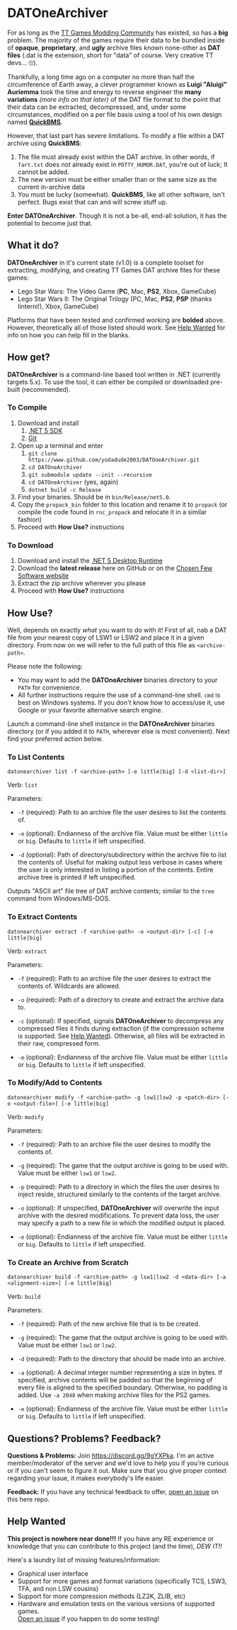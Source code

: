 # DATOneArchiver

For as long as the [TT Games Modding Community](https://discord.gg/9gYXPka) has existed, so has a **big** problem.  The majority of the games require their data to be bundled inside of **opaque**, **proprietary**, and **ugly** archive files known none-other as **DAT files** (.dat is the extension, short for "data" of course.  Very creative TT devs... 🙄).  

Thankfully, a long time ago on a computer no more than half the circumference of Earth away, a clever programmer known as **Luigi "Aluigi" Auriemma** took the time and energy to reverse engineer the **many variations** *(more info on that later)* of the DAT file format to the point that their data can be extracted, decompressed, and, under some circumstances, modified on a per file basis using a tool of his own design named **[QuickBMS](http://aluigi.altervista.org/quickbms.htm)**.  

However, that last part has severe limitations.  To modify a file within a DAT archive using **QuickBMS**:

1. The file must already exist within the DAT archive.  In other words, if `fart.txt` does not already exist in `POTTY_HUMOR.DAT`, you're out of luck; It cannot be added.  
2. The new version must be either smaller than or the same size as the current in-archive data
3. You must be lucky (somewhat). **QuickBMS**, like all other software, isn't perfect.  Bugs exist that can and will screw stuff up.  

**Enter DATOneArchiver**. Though it is not a be-all, end-all solution, it has the potential to become just that.  

## What it do?

**DATOneArchiver** in it's current state (v1.0) is a complete toolset for extracting, modifying, and creating TT Games DAT archive files for these games:

* Lego Star Wars: The Video Game (**PC**, Mac, **PS2**, Xbox, GameCube)
* Lego Star Wars II: The Original Trilogy (PC, Mac, **PS2**, **PSP** (thanks linterni!), Xbox, GameCube)

Platforms that have been tested and confirmed working are **bolded** above.  However, theoretically all of those listed should work.  See [Help Wanted](#help-wanted) for info on how you can help fill in the blanks.  

## How get?

**DATOneArchiver** is a command-line based tool written in .NET (currently targets 5.x).  To use the tool, it can either be compiled or downloaded pre-built (recommended).

### To Compile

1. Download and install
   1. [.NET 5 SDK](https://dotnet.microsoft.com/download/dotnet/5.0)
   2. [Git](https://git-scm.com/)
2. Open up a terminal and enter
   1. `git clone https://www.github.com/yodadude2003/DATOneArchiver.git`
   2. `cd DATOneArchiver`
   3. `git submodule update --init --recursive`
   4. `cd DATOneArchiver` (yes, again)
   5. `dotnet build -c Release`
3. Find your binaries. Should be in `bin/Release/net5.0`. 
4. Copy the `propack_bin` folder to this location and rename it to `propack` (or compile the code found in `rnc_propack` and relocate it in a similar fashion)
5. Proceed with **How Use?** instructions

### To Download

1. Download and install the [.NET 5 Desktop Runtime](https://dotnet.microsoft.com/download/dotnet/5.0)
2. Download the **latest release** here on GitHub or on the [Chosen Few Software website](https://www.chosenfewsoftware.com/)
3. Extract the zip archive wherever you please
4. Proceed with **How Use?** instructions

## How Use?

Well, depends on exactly *what* you want to do with it!  First of all, nab a DAT file from your nearest copy of LSW1 or LSW2 and place it in a given directory.  From now on we will refer to the full path of this file as `<archive-path>`.  

Please note the following: 

* You may want to add the **DATOneArchiver** binaries directory to your `PATH` for convenience.  
* All further instructions require the use of a command-line shell.  `cmd` is best on Windows systems.  If you don't know how to access/use it, use Google or your favorite alternative search engine.

Launch a command-line shell instance in the **DATOneArchiver** binaries directory (or if you added it to `PATH`, wherever else is most convenient).  Next find your preferred action below.

### To List Contents

`datonearchiver list -f <archive-path> [-e little|big] [-d <list-dir>]`

Verb: `list`

Parameters:

* `-f` (required): Path to an archive file the user desires to list the contents of.

* `-e` (optional): Endianness of the archive file.  Value must be either `little` or `big`.  Defaults to `little` if left unspecified.

* `-d` (optional): Path of directory/subdirectory within the archive file to list the contents of.  Useful for making output less verbose in cases where the user is only interested in listing a portion of the contents.  Entire archive tree is printed if left unspecified.  

Outputs "ASCII art" file tree of DAT archive contents; similar to the `tree` command from Windows/MS-DOS.  

### To Extract Contents

`datonearchiver extract -f <archive-path> -o <output-dir> [-c] [-e little|big]`

Verb: `extract`

Parameters:

* `-f` (required): Path to an archive file the user desires to extract the contents of.  Wildcards are allowed.

* `-o` (required): Path of a directory to create and extract the archive data to.  
* `-c` (optional): If specified, signals **DATOneArchiver** to decompress any compressed files it finds during extraction (if the compression scheme is supported.  See [Help Wanted](#help-wanted)).  Otherwise, all files will be extracted in their raw, compressed form.  
* `-e` (optional): Endianness of the archive file.  Value must be either `little` or `big`.  Defaults to `little` if left unspecified.

### To Modify/Add to Contents

`datonearchiver modify -f <archive-path> -g lsw1|lsw2 -p <patch-dir> [-o <output-file>] [-e little|big]`

Verb: `modify`

Parameters:

* `-f` (required): Path to an archive file the user desires to modify the contents of.
* `-g` (required): The game that the output archive is going to be used with.  Value must be either `lsw1` or `lsw2`.
* `-p` (required): Path to a directory in which the files the user desires to inject reside, structured similarly to the contents of the target archive.

* `-o` (optional): If unspecified, **DATOneArchiver** will overwrite the input archive with the desired modifications.  To prevent data loss, the user may specify a path to a new file in which the modified output is placed.
* `-e` (optional): Endianness of the archive file.  Value must be either `little` or `big`.  Defaults to `little` if left unspecified.

### To Create an Archive from Scratch

`datonearchiver build -f <archive-path> -g lsw1|lsw2 -d <data-dir> [-a <alignment-size>] [-e little|big]`

Verb: `build`

Parameters:

* `-f` (required): Path of the new archive file that is to be created.
* `-g` (required): The game that the output archive is going to be used with.  Value must be either `lsw1` or `lsw2`.

* `-d` (required): Path to the directory that should be made into an archive.
* `-a` (optional): A decimal integer number representing a size in bytes.  If specified, archive contents will be padded so that the beginning of every file is aligned to the specified boundary.  Otherwise, no padding is added.  Use `-a 2048` when making archive files for the PS2 games.  
* `-e` (optional): Endianness of the archive file.  Value must be either `little` or `big`.  Defaults to `little` if left unspecified.

## Questions? Problems? Feedback?

**Questions & Problems:** Join https://discord.gg/9gYXPka.  I'm an active member/moderator of the server and we'd love to help you if you're curious or if you can't seem to figure it out.  Make sure that you give proper context regarding your issue, it makes everybody's life easier.  

**Feedback:** If you have any technical feedback to offer, [open an issue](../../issues) on this here repo.  

## Help Wanted

**This project is nowhere near done!!!** If you have any RE experience or knowledge that you can contribute to this project (and the time), *DEW IT!!*

Here's a laundry list of missing features/information:

* Graphical user interface
* Support for more games and format variations (specifically TCS, LSW3, TFA, and non LSW cousins)
* Support for more compression methods (LZ2K, ZLIB, etc)
* Hardware and emulation tests on the various versions of supported games.  
  [Open an issue](../../issues) if you happen to do some testing!

